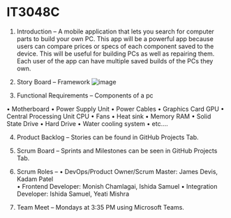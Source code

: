 # IT3048C
1)	Introduction – A mobile application that lets you search for computer parts to build your own PC. This app will be a powerful app because users can compare prices or specs of each component saved to the device. This will be useful for building PCs as well as repairing them. Each user of the app can have multiple saved builds of the PCs they own.

2)	Story Board – Framework
![image](https://user-images.githubusercontent.com/59839409/151727478-215fd7c4-2a42-493e-a2da-c33c5e4784d9.png)

3)	Functional Requirements – Components of a pc

•	Motherboard
•	Power Supply Unit 
•	Power Cables
•	Graphics Card GPU
•	Central Processing Unit CPU
•	Fans
•	Heat sink
•	Memory RAM
•	Solid State Drive 
•	Hard Drive
•	Water cooling system
•	etc....

4)	Product Backlog – Stories can be found in GitHub Projects Tab.

5)	Scrum Board – Sprints and Milestones can be seen in GitHub Projects Tab.

6)	Scrum Roles – 
•	DevOps/Product Owner/Scrum Master: James Devis, Kadam Patel  
•	Frontend Developer: Monish Chamlagai, Ishida Samuel 
•	Integration Developer: Ishida Samuel, Yeati Mishra

7)	Team Meet – Mondays at 3:35 PM using Microsoft Teams.
